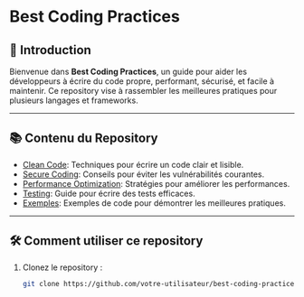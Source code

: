 # Best Coding Practices

## 🌟 Introduction

Bienvenue dans **Best Coding Practices**, un guide pour aider les développeurs à écrire du code propre, performant, sécurisé, et facile à maintenir. Ce repository vise à rassembler les meilleures pratiques pour plusieurs langages et frameworks.

---

## 📚 Contenu du Repository

- [Clean Code](docs/best-practices-coding.md): Techniques pour écrire un code clair et lisible.
- [Secure Coding](docs/secure-coding.md): Conseils pour éviter les vulnérabilités courantes.
- [Performance Optimization](docs/performance.md): Stratégies pour améliorer les performances.
- [Testing](docs/testing.md): Guide pour écrire des tests efficaces.
- [Exemples](examples): Exemples de code pour démontrer les meilleures pratiques.

---

## 🛠️ Comment utiliser ce repository

1. Clonez le repository :
   ```bash
   git clone https://github.com/votre-utilisateur/best-coding-practices.git
